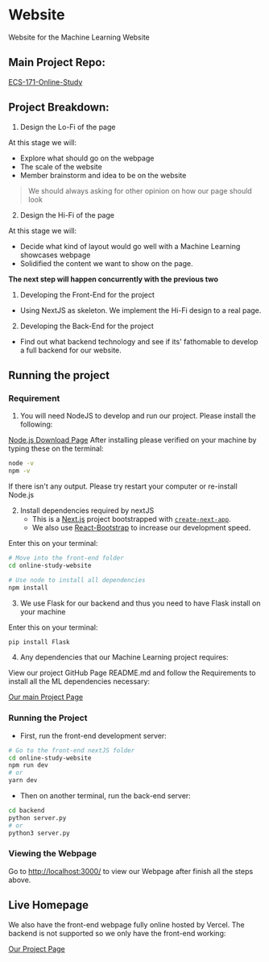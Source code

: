 # Website
Website for the Machine Learning Website


## Main Project Repo:
[ECS-171-Online-Study](https://github.com/ECS-171-Divorce-Team/ECS-171-Online-Study)

## Project Breakdown:
1) Design the Lo-Fi of the page

At this stage we will:
- Explore what should go on the webpage
- The scale of the website
- Member brainstorm and idea to be on the website

> We should always asking for other opinion on how our page should look

2) Design the Hi-Fi of the page

At this stage we will:
- Decide what kind of layout would go well with a Machine Learning showcases webpage
- Solidified the content we want to show on the page.

**The next step will happen concurrently with the previous two**

1) Developing the Front-End for the project
- Using NextJS as skeleton. We implement the Hi-Fi design to a real page.
2) Developing the Back-End for the project
- Find out what backend technology and see if its' fathomable to develop a full backend for our website.

## Running the project
### Requirement
1. You will need NodeJS to develop and run our project. Please install the following:

[Node.js Download Page](https://nodejs.org/en/download/)
After installing please verified on your machine by typing these on the terminal:
```bash
node -v
npm -v
```
If there isn't any output. Please try restart your computer or re-install Node.js


2. Install dependencies required by nextJS
    * This is a [Next.js](https://nextjs.org/) project bootstrapped with [`create-next-app`](https://github.com/vercel/next.js/tree/canary/packages/create-next-app).
    * We also use [React-Bootstrap](https://react-bootstrap.github.io/) to increase our development speed.

Enter this on your terminal:
```bash
# Move into the front-end folder
cd online-study-website

# Use node to install all dependencies
npm install
```


3. We use Flask for our backend and thus you need to have Flask install on your machine

Enter this on your terminal:
```bash
pip install Flask
```

4. Any dependencies that our Machine Learning project requires:

View our project GitHub Page README.md and follow the Requirements to install all the ML dependencies necessary:

[Our main Project Page](https://github.com/ECS-171-Divorce-Team/ECS-171-Online-Study)

### Running the Project

* First, run the front-end development server:

```bash
# Go to the front-end nextJS folder
cd online-study-website
npm run dev
# or
yarn dev
```
* Then on another terminal, run the back-end server:
```bash
cd backend
python server.py
# or
python3 server.py
```
### Viewing the Webpage
Go to [http://localhost:3000/](http://localhost:3000/) to view our Webpage after finish all the steps above.

## Live Homepage
We also have the front-end webpage fully online hosted by Vercel. The backend is not supported so we only have the front-end working:

[Our Project Page](https://website-ecs-177-online-studying.vercel.app/)